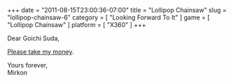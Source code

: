 +++
date = "2011-08-15T23:00:36-07:00"
title = "Lollipop Chainsaw"
slug = "lollipop-chainsaw-6"
category = [ "Looking Forward To It" ]
game = [ "Lollipop Chainsaw" ]
platform = [ "X360" ]
+++

Dear Goichi Suda,

<a href="http://www.youtube.com/watch?v=nRfroCeDk2E">Please take my money</a>.

Yours forever,  
Mirkon